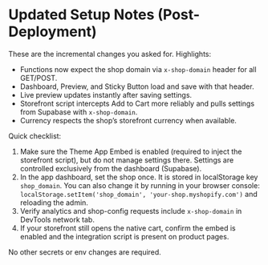 # Updated Setup Notes (Post-Deployment)

These are the incremental changes you asked for. Highlights:
- Functions now expect the shop domain via `x-shop-domain` header for all GET/POST.
- Dashboard, Preview, and Sticky Button load and save with that header.
- Live preview updates instantly after saving settings.
- Storefront script intercepts Add to Cart more reliably and pulls settings from Supabase with `x-shop-domain`.
- Currency respects the shop’s storefront currency when available.

Quick checklist:
1) Make sure the Theme App Embed is enabled (required to inject the storefront script), but do not manage settings there. Settings are controlled exclusively from the dashboard (Supabase).
2) In the app dashboard, set the shop once. It is stored in localStorage key `shop_domain`. You can also change it by running in your browser console: `localStorage.setItem('shop_domain', 'your-shop.myshopify.com')` and reloading the admin.
3) Verify analytics and shop-config requests include `x-shop-domain` in DevTools network tab.
4) If your storefront still opens the native cart, confirm the embed is enabled and the integration script is present on product pages.

No other secrets or env changes are required.
